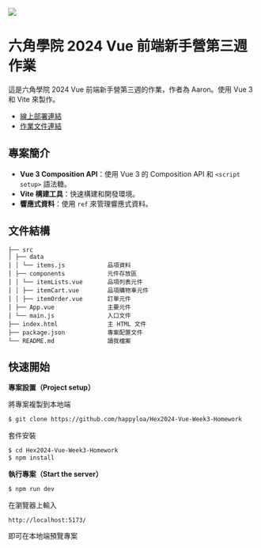 ![](https://i.imgur.com/9AnoArW.png)

# 六角學院 2024 Vue 前端新手營第三週作業

這是六角學院 2024 Vue 前端新手營第三週的作業，作者為 Aaron。使用 Vue 3 和 Vite 來製作。

- [線上部署連結](https://hex2024-vue-homework3.worksbyaaron.com/)
- [作業文件連結](https://hackmd.io/nX7LspikSmmglEb1Hyu2IQ)

## 專案簡介

- **Vue 3 Composition API**：使用 Vue 3 的 Composition API 和 `<script setup>` 語法糖。
- **Vite 構建工具**：快速構建和開發環境。
- **響應式資料**：使用 `ref` 來管理響應式資料。

## 文件結構

```
├── src
│ ├── data
│ │ └── items.js            品項資料
│ ├── components            元件存放區
│ │ └── itemLists.vue       品項列表元件
│ │ ├── itemCart.vue        品項購物車元件
│ │ ├── itemOrder.vue       訂單元件
│ ├── App.vue               主要元件
│ └── main.js               入口文件
├── index.html              主 HTML 文件
├── package.json            專案配置文件
└── README.md               讀我檔案
```

## 快速開始

**專案設置（Project setup）**

將專案複製到本地端

```sh
$ git clone https://github.com/happyloa/Hex2024-Vue-Week3-Homework
```

套件安裝

```sh
$ cd Hex2024-Vue-Week3-Homework
$ npm install
```

**執行專案（Start the server）**

```sh
$ npm run dev
```

在瀏覽器上輸入

```
http://localhost:5173/
```

即可在本地端預覽專案
